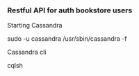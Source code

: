 ### Restful API for auth bookstore users  

Starting Cassandra

sudo -u cassandra /usr/sbin/cassandra -f 

Cassandra cli

cqlsh
